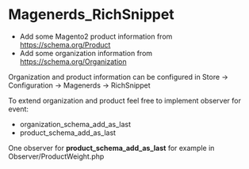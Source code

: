 # Magenerds_RichSnippet

* Add some Magento2 product information from https://schema.org/Product 
* Add some organization information from https://schema.org/Organization

Organization and product information can be configured in Store -> Configuration -> Magenerds -> RichSnippet

To extend organization and product feel free to implement observer for event:
* organization_schema_add_as_last
* product_schema_add_as_last

One observer for **product_schema_add_as_last** for example in Observer/ProductWeight.php